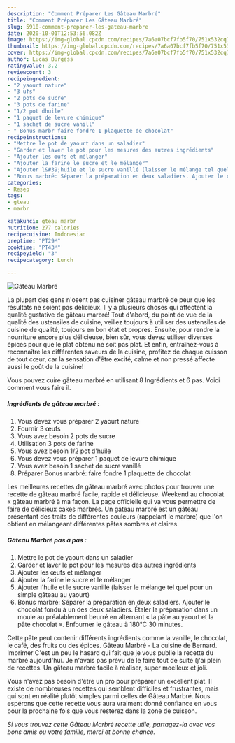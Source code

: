 ```yaml
---
description: "Comment Préparer Les Gâteau Marbré"
title: "Comment Préparer Les Gâteau Marbré"
slug: 5910-comment-preparer-les-gateau-marbre
date: 2020-10-01T12:53:56.082Z
image: https://img-global.cpcdn.com/recipes/7a6a07bcf7fb5f70/751x532cq70/gateau-marbre-photo-principale-de-la-recette.jpg
thumbnail: https://img-global.cpcdn.com/recipes/7a6a07bcf7fb5f70/751x532cq70/gateau-marbre-photo-principale-de-la-recette.jpg
cover: https://img-global.cpcdn.com/recipes/7a6a07bcf7fb5f70/751x532cq70/gateau-marbre-photo-principale-de-la-recette.jpg
author: Lucas Burgess
ratingvalue: 3.2
reviewcount: 3
recipeingredient:
- "2 yaourt nature"
- "3 ufs"
- "2 pots de sucre"
- "3 pots de farine"
- "1/2 pot dhuile"
- "1 paquet de levure chimique"
- "1 sachet de sucre vanill"
- " Bonus marbr faire fondre 1 plaquette de chocolat"
recipeinstructions:
- "Mettre le pot de yaourt dans un saladier"
- "Garder et laver le pot pour les mesures des autres ingrédients"
- "Ajouter les œufs et mélanger"
- "Ajouter la farine le sucre et le mélanger"
- "Ajouter l&#39;huile et le sucre vanillé (laisser le mélange tel quel pour un simple gâteau au yaourt)"
- "Bonus marbré: Séparer la préparation en deux saladiers. Ajouter le chocolat fondu à un des deux saladiers. Étaler la préparation dans un moule au préalablement beurré en alternant « la pâte au yaourt et la pâte chocolat ». Enfourner le gâteau à 180°C 30 minutes."
categories:
- Resep
tags:
- gteau
- marbr

katakunci: gteau marbr 
nutrition: 277 calories
recipecuisine: Indonesian
preptime: "PT29M"
cooktime: "PT43M"
recipeyield: "3"
recipecategory: Lunch

---
```



![Gâteau Marbré](https://img-global.cpcdn.com/recipes/7a6a07bcf7fb5f70/751x532cq70/gateau-marbre-photo-principale-de-la-recette.jpg)

La plupart des gens n'osent pas cuisiner gâteau marbré de peur que les résultats ne soient pas délicieux. Il y a plusieurs choses qui affectent la qualité gustative de gâteau marbré! Tout d'abord, du point de vue de la qualité des ustensiles de cuisine, veillez toujours à utiliser des ustensiles de cuisine de qualité, toujours en bon état et propres. Ensuite, pour rendre la nourriture encore plus délicieuse, bien sûr, vous devez utiliser diverses épices pour que le plat obtenu ne soit pas plat. Et enfin, entraînez-vous à reconnaître les différentes saveurs de la cuisine, profitez de chaque cuisson de tout cœur, car la sensation d'être excité, calme et non pressé affecte aussi le goût de la cuisine!

<!--inarticleads1-->

Vous pouvez cuire gâteau marbré en utilisant 8 Ingrédients et 6 pas. Voici comment vous faire il.

##### Ingrédients de gâteau marbré :

1. Vous devez vous préparer 2 yaourt nature
1. Fournir 3 œufs
1. Vous avez besoin 2 pots de sucre
1. Utilisation 3 pots de farine
1. Vous avez besoin 1/2 pot d&#39;huile
1. Vous devez vous préparer 1 paquet de levure chimique
1. Vous avez besoin 1 sachet de sucre vanillé
1. Préparer  Bonus marbré: faire fondre 1 plaquette de chocolat


Les meilleures recettes de gâteau marbré avec photos pour trouver une recette de gâteau marbré facile, rapide et délicieuse. Weekend au chocolat « gâteau marbré à ma façon. La page officielle qui va vous permettre de faire de délicieux cakes marbrés. Un gâteau marbré est un gâteau présentant des traits de différentes couleurs (rappelant le marbre) que l&#39;on obtient en mélangeant différentes pâtes sombres et claires. 

<!--inarticleads2-->

##### Gâteau Marbré pas à pas :

1. Mettre le pot de yaourt dans un saladier
1. Garder et laver le pot pour les mesures des autres ingrédients
1. Ajouter les œufs et mélanger
1. Ajouter la farine le sucre et le mélanger
1. Ajouter l&#39;huile et le sucre vanillé (laisser le mélange tel quel pour un simple gâteau au yaourt)
1. Bonus marbré: Séparer la préparation en deux saladiers. Ajouter le chocolat fondu à un des deux saladiers. Étaler la préparation dans un moule au préalablement beurré en alternant « la pâte au yaourt et la pâte chocolat ». Enfourner le gâteau à 180°C 30 minutes.


Cette pâte peut contenir différents ingrédients comme la vanille, le chocolat, le café, des fruits ou des épices. Gâteau Marbré - La cuisine de Bernard. Imprimer C&#39;est un peu le hasard qui fait que je vous publie la recette du marbré aujourd&#39;hui. Je n&#39;avais pas prévu de le faire tout de suite (j&#39;ai plein de recettes. Un gâteau marbré facile à réaliser, super moelleux et joli. 

<!--inarticleads1-->

<p>
Vous n'avez pas besoin d'être un pro pour préparer un excellent plat. Il existe de nombreuses recettes qui semblent difficiles et frustrantes, mais qui sont en réalité plutôt simples parmi celles de Gâteau Marbré. Nous espérons que cette recette vous aura vraiment donné confiance en vous pour la prochaine fois que vous resterez dans la zone de cuisson.
</p>

<p>
<i>Si vous trouvez cette Gâteau Marbré recette utile, partagez-la avec vos bons amis ou votre famille, merci et bonne chance.</i>
</p>
